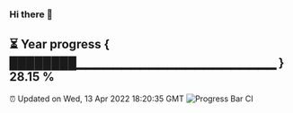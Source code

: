 ### Hi there 👋
⏳ Year progress { ████████▁▁▁▁▁▁▁▁▁▁▁▁▁▁▁▁▁▁▁▁▁▁ } 28.15 %
---
⏰ Updated on Wed, 13 Apr 2022 18:20:35 GMT
![Progress Bar CI](https://github.com/liununu/liununu/workflows/Progress%20Bar%20CI/badge.svg)
